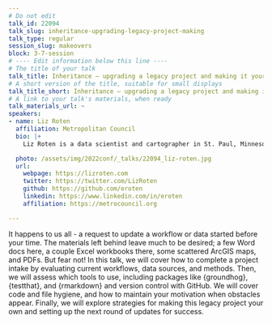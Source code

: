 ```yaml
---
# Do not edit
talk_id: 22094
talk_slug: inheritance-upgrading-legacy-project-making
talk_type: regular
session_slug: makeovers
block: 3-7-session
# ---- Edit information below this line ----
# The title of your talk
talk_title: Inheritance – upgrading a legacy project and making it your own
# A short version of the title, suitable for small displays
talk_title_short: Inheritance – upgrading a legacy project and making it your own
# A link to your talk's materials, when ready
talk_materials_url: ~
speakers:
- name: Liz Roten
  affiliation: Metropolitan Council
  bio: |+
    Liz Roten is a data scientist and cartographer in St. Paul, Minnesota.

  photo: /assets/img/2022conf/_talks/22094_liz-roten.jpg
  url:
    webpage: https://lizroten.com
    twitter: https://twitter.com/LizRoten
    github: https://github.com/eroten
    linkedin: https://www.linkedin.com/in/eroten
    affiliation: https://metrocouncil.org

---
```


<!-- ABSTRACT ----
Please write abstract below. You may use simple markdown (links, code style, bold, italics)
-->

It happens to us all - a request to update a workflow or data started before
your time. The materials left behind leave much to be desired; a few Word docs
here, a couple Excel workbooks there, some scattered ArcGIS maps, and PDFs.
But fear not! In this talk, we will cover how to complete a project intake
by evaluating current workflows, data sources, and methods. Then, we will
assess which tools to use, including packages like {groundhog}, {testthat},
and {rmarkdown} and version control with GitHub. We will cover code and file
hygiene, and how to maintain your motivation when obstacles appear. Finally, we
will explore strategies for making this legacy project your own and setting up
the next round of updates for success.
